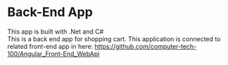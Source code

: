 # Back-End App
This app is built with .Net and C# <br>
This is a back end app for shopping cart. This application is connected to related front-end app in here: https://github.com/computer-tech-100/Angular_Front-End_WebApi
